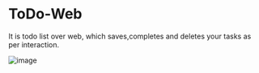 # ToDo-Web
It is todo list over web, which saves,completes and deletes your tasks as per interaction.


![image](https://github.com/user-attachments/assets/6a030c44-2d2d-4cff-94a0-061fc92dc239)
